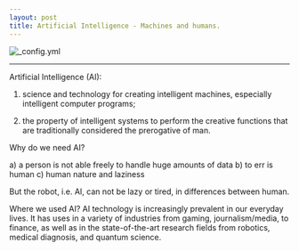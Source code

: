 ```yaml
---
layout: post
title: Artificial Intelligence - Machines and humans.
---
```


![_config.yml](http://blog.hackerearth.com/wp-content/uploads/2015/12/AI.jpg)

 ---

Artificial Intelligence (AI): 

1) science and technology for creating intelligent machines, especially intelligent computer programs; 

2) the property of intelligent systems to perform the creative functions that are traditionally considered the prerogative of man.

Why do we need AI?

a) a person is not able freely to handle huge amounts of data 
b) to err is human 
c) human nature and laziness

But the robot, i.e. AI, can not be lazy or tired, in differences between human.

Where we used AI?
AI technology is increasingly prevalent in our everyday lives. It has uses in a variety of industries from gaming, journalism/media, to finance, as well as in the state-of-the-art research fields from robotics, medical diagnosis, and quantum science. 
